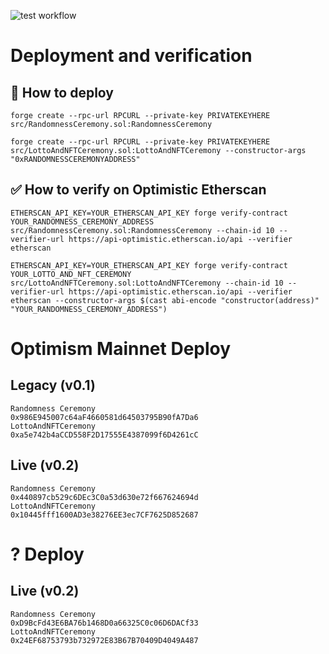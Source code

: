 ![test workflow](https://github.com/Turupawn/RandomnessCeremony/actions/workflows/test.yml/badge.svg)

# Deployment and verification

## 🚀 How to deploy

```
forge create --rpc-url RPCURL --private-key PRIVATEKEYHERE src/RandomnessCeremony.sol:RandomnessCeremony

forge create --rpc-url RPCURL --private-key PRIVATEKEYHERE  src/LottoAndNFTCeremony.sol:LottoAndNFTCeremony --constructor-args "0xRANDOMNESSCEREMONYADDRESS"
```

## ✅ How to verify on Optimistic Etherscan

```
ETHERSCAN_API_KEY=YOUR_ETHERSCAN_API_KEY forge verify-contract YOUR_RANDOMNESS_CEREMONY_ADDRESS src/RandomnessCeremony.sol:RandomnessCeremony --chain-id 10 --verifier-url https://api-optimistic.etherscan.io/api --verifier etherscan

ETHERSCAN_API_KEY=YOUR_ETHERSCAN_API_KEY forge verify-contract YOUR_LOTTO_AND_NFT_CEREMONY src/LottoAndNFTCeremony.sol:LottoAndNFTCeremony --chain-id 10 --verifier-url https://api-optimistic.etherscan.io/api --verifier etherscan --constructor-args $(cast abi-encode "constructor(address)" "YOUR_RANDOMNESS_CEREMONY_ADDRESS")
```

# Optimism Mainnet Deploy

## Legacy (v0.1)

```
Randomness Ceremony
0x986E945007c64aF4660581d64503795B90fA7Da6
LottoAndNFTCeremony
0xa5e742b4aCCD558F2D17555E4387099f6D4261cC
```

## Live (v0.2)

```
Randomness Ceremony
0x440897cb529c6DEc3C0a53d630e72f667624694d
LottoAndNFTCeremony
0x10445fff1600AD3e38276EE3ec7CF7625D852687
```

# ? Deploy

## Live (v0.2)

```
Randomness Ceremony
0xD9BcFd43E6BA76b1468D0a66325C0c06D6DACf33
LottoAndNFTCeremony
0x24EF68753793b732972E83B67B70409D4049A487
```